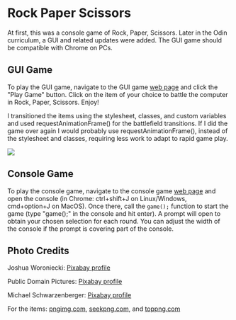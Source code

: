 # Rock Paper Scissors
At first, this was a console game of Rock, Paper, Scissors. Later in the Odin curriculum, a GUI and related updates were added. The GUI game should be compatible with Chrome on PCs.

## GUI Game
To play the GUI game, navigate to the GUI game <a href='https://user-c-taylor.github.io/rock-paper-scissors/'>web page</a> and click the "Play Game" button. Click on the item of your choice to battle the computer in Rock, Paper, Scissors. Enjoy!

I transitioned the items using the stylesheet, classes, and custom variables and used requestAnimationFrame() for the battlefield transitions. If I did the game over again I would probably use requestAnimationFrame(), instead of the stylesheet and classes, requiring less work to adapt to rapid game play.

<img src='images/gui-rps.gif'>

## Console Game
To play the console game, navigate to the console game <a href='https://user-c-taylor.github.io/rock-paper-scissors/console-game/'>web page</a> and open the console (in Chrome: ctrl+shift+J on Linux/Windows, cmd+option+J on MacOS). Once there, call the <code>game();</code> function to start the game (type "game();" in the console and hit enter). A prompt will open to obtain your chosen selection for each round. You can adjust the width of the console if the prompt is covering part of the console.

## Photo Credits
Joshua Woroniecki: <a href='https://pixabay.com/users/joshuaworoniecki-12734309/'>Pixabay profile</a>

Public Domain Pictures: <a href='https://pixabay.com/users/publicdomainpictures-14/'>Pixabay profile</a>

Michael Schwarzenberger: <a href='https://pixabay.com/users/blickpixel-52945/'>Pixabay profile</a>

For the items: <a href='https://pngimg.com/'>pngimg.com</a>, <a href='https://seekpng.com/'>seekpng.com</a>, and <a href='https://toppng.com/'>toppng.com</a>

